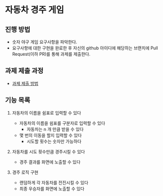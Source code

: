 # 자동차 경주 게임

## 진행 방법

* 숫자 야구 게임 요구사항을 파악한다.
* 요구사항에 대한 구현을 완료한 후 자신의 github 아이디에 해당하는 브랜치에 Pull Request(이하 PR)를 통해 과제를 제출한다.

## 과제 제출 과정

* [과제 제출 방법](https://github.com/next-step/nextstep-docs/tree/master/precourse)

## 기능 목록

1. 자동차의 이름을 쉼표로 입력할 수 있다
    - 자동차의 이름을 쉼표를 구분자로 입력할 수 있다
        - 자동차는 n 개 만큼 받을 수 있다
    - 몇 번의 이동을 할지 입력할 수 있다
        - 시도할 횟수는 숫자만 가능하다

2. 자동차를 시도 횟수만큼 경주시킬 수 있다
    - 경주 결과를 화면에 노출할 수 있다

3. 경주 로직 구현
    - 랜덤하게 각 자동차를 전진시킬 수 있다
    - 최종 우승자를 화면에 노출할 수 있다
